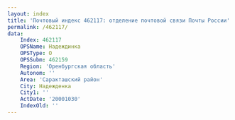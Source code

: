 ```yaml
---
layout: index
title: 'Почтовый индекс 462117: отделение почтовой связи Почты России'
permalink: /462117/
data:
    Index: 462117
    OPSName: Надеждинка
    OPSType: О
    OPSSubm: 462159
    Region: 'Оренбургская область'
    Autonom: ''
    Area: 'Саракташский район'
    City: Надежденка
    City1: ''
    ActDate: '20001030'
    IndexOld: ''
---
```

